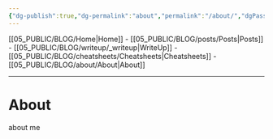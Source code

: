 ```yaml
---
{"dg-publish":true,"dg-permalink":"about","permalink":"/about/","dgPassFrontmatter":true}
---
```


[[05_PUBLIC/BLOG/Home\|Home]] - [[05_PUBLIC/BLOG/posts/Posts\|Posts]] - [[05_PUBLIC/BLOG/writeup/_writeup\|WriteUp]] - [[05_PUBLIC/BLOG/cheatsheets/Cheatsheets\|Cheatsheets]] - [[05_PUBLIC/BLOG/about/About\|About]] 

---

# About

about me